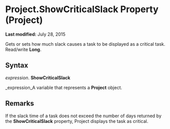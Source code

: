 
# Project.ShowCriticalSlack Property (Project)

 **Last modified:** July 28, 2015

Gets or sets how much slack causes a task to be displayed as a critical task. Read/write  **Long**.

## Syntax

 _expression_. **ShowCriticalSlack**

 _expression_A variable that represents a  **Project** object.


## Remarks

If the slack time of a task does not exceed the number of days returned by the  **ShowCriticalSlack** property, Project displays the task as critical.


